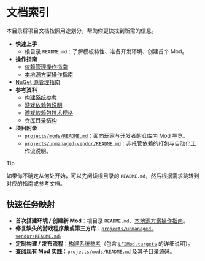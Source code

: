 # 文档索引

本目录将项目文档按照用途划分，帮助你更快找到所需的信息。

- **快速上手**
  - 根目录 `README.md`：了解模板特性、准备开发环境、创建首个 Mod。
- **操作指南**
  - [依赖管理操作指南](./how-to/dependency-management.md)
  - [本地源方案操作指南](./how-to/game-libs-local-setup.md)
- [NuGet 源管理指南](./how-to/nuget-source-management.md)
- **参考资料**
  - [构建系统参考](./reference/build-system.md)
  - [游戏依赖包说明](./reference/game-dependencies.md)
  - [游戏依赖包技术规格](./reference/game-libs-packaging.md)
  - [仓库目录结构](./reference/repository-layout.md)
- **项目附录**
  - [`projects/mods/README.md`](../projects/mods/README.md)：面向玩家与开发者的仓库内 Mod 导览。
  - [`projects/unmanaged-vendor/README.md`](../projects/unmanaged-vendor/README.md)：非托管依赖的打包与自动化工作流说明。

> [!TIP]
> 如果你不确定从何处开始，可以先阅读根目录的 `README.md`，然后根据需求跳转到对应的指南或参考文档。

## 快速任务映射

- **首次搭建环境 / 创建新 Mod**：根目录 `README.md`、[本地源方案操作指南](./how-to/game-libs-local-setup.md)。
- **修复缺失的游戏程序集或第三方库**：[`projects/unmanaged-vendor/README.md`](../projects/unmanaged-vendor/README.md)。
- **定制构建 / 发布流程**：[构建系统参考](./reference/build-system.md)（包含 [`LF2Mod.targets`](../projects/mods/LF2Mod.targets) 的详细说明）。
- **查阅现有 Mod 实践**：[`projects/mods/README.md`](../projects/mods/README.md) 及其子目录源码。
